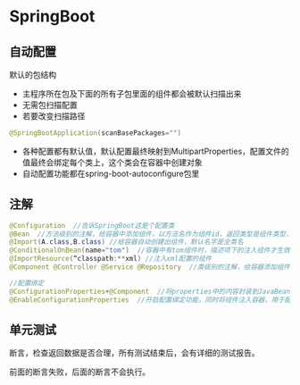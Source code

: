 # SpringBoot

## 自动配置

默认的包结构

- 主程序所在包及下面的所有子包里面的组件都会被默认扫描出来
- 无需包扫描配置
- 若要改变扫描路径

```java
@SpringBootApplication(scanBasePackages="")
```

- 各种配置都有默认值，默认配置最终映射到MultipartProperties，配置文件的值最终会绑定每个类上，这个类会在容器中创建对象
- 自动配置功能都在spring-boot-autoconfigure包里


## 注解

```java
@Configuration  //告诉SpringBoot这是个配置类
@Bean  //方法级别的注解，给容器中添加组件，以方法名作为组件id，返回类型是组件类型，返回值是组件在容器中的实例
@Import(A.class,B.class) //给容器自动创建出组件，默认名字是全类名
@ConditionalOnBean(name="tom")  //容器中有tom组件时，描述项下的注入组件才生效
@ImportResource(“classpath:**xml) //注入xml配置的组件
@Component @Controller @Service @Repository  //类级别的注解，给容器添加组件

//配置绑定
@ConfigurationProperties+@Component  //将properties中的内容封装到JavaBean，必须加载到容器中
@EnableConfigurationProperties  //开启配置绑定功能，同时将组件注入容器，用于配置类中
```

## 单元测试

断言，检查返回数据是否合理，所有测试结束后，会有详细的测试报告。

前面的断言失败，后面的断言不会执行。

